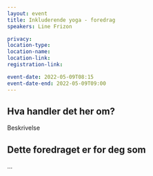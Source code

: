 ```yaml
---
layout: event
title: Inkluderende yoga - foredrag
speakers: Line Frizon

privacy:
location-type:
location-name:
location-link:
registration-link:

event-date: 2022-05-09T08:15
event-date-end: 2022-05-09T09:00
---
```

## Hva handler det her om?
Beskrivelse

## Dette foredraget er for deg som
...
